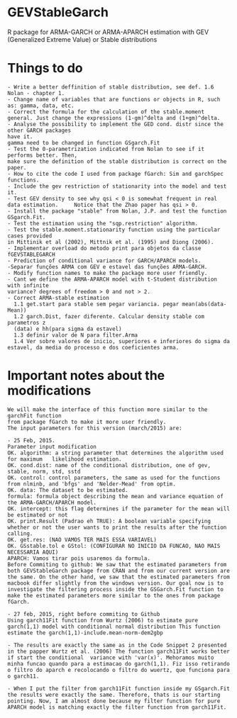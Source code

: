 #   GEVStableGarch

R package for ARMA-GARCH or ARMA-APARCH estimation with GEV (Generalized Extreme Value) or Stable distributions

#   Things to do
    - Write a better deffinition of stable distribution, see def. 1.6 Nolan - chapter 1.
    - Change name of variables that are functions or objects in R, such as: gamma, data, etc.
    - Correct the formula for the calculation of the stable.moment general. Just change the expressions (1-gm)^delta and (1+gm)^delta.
    - Analyse the possibility to implement the GED cond. distr since the other GARCH packages
    have it. 
    gamma need to be changed in function GSgarch.Fit
    - Test the 0-parametrization indicated from Nolan to see if it performs better. Then,
    make sure the definition of the stable distribution is correct on the paper.
    - How to cite the code I used from package fGarch: Sim and garchSpec functions.
    - Include the gev restriction of stationarity into the model and test it.
    - Test GEV density to see why qsi < 0 is somewhat frequent in real data estimation.     Notice that the Zhao paper has qsi > 0.
    - Install the package "stable" from Nolan, J.P. and test the function GSgarch.Fit.
    - Test the estimation using the "sqp.restriction" algorithm.
    - Test the stable.moment.stationarity function using the particular cases provided 
    in Mittinik et al (2002), Mittnik et al. (1995) and Diong (2006).
    - Implementar overload do metodo print para objetos da classe fGEVSTABLEGARCH
    - Prediction of conditional variance for GARCH/APARCH models.
    -Separar funções ARMA com GEV e estavel das funções ARMA-GARCH.
    - Modify function names to make the package more user friendly.
    - Cant we define the ARMA-APARCH model with t-Student distribution with infinite 
    variance? degrees of freedom > 0 and not > 2.
    - Correct ARMA-stable estimation
      1.1 get.start para stable sem pegar variancia. pegar mean(abs(data-Mean))
      1.2 garch.Dist, fazer diferente. Calcular density stable com parametros z 
      (data) e hh(para sigma da estavel)
      1.3 definir valor de N para filter.Arma
      1.4 Ver sobre valores de inicio, superiores e inferiores do sigma da estavel, da media do processo e dos coeficientes arma.

#   Important notes about the modifications

    We will make the interface of this function more similar to the garchFit function
    from package fGarch to make it more user friendly. 
    The input parameters for this version (march/2015) are:

    - 25 Feb, 2015.
    Parameter input modification
    OK. algorithm: a string parameter that determines the algorithm used for maximum   likelihood estimation.
    OK. cond.dist: name of the conditional distribution, one of gev, stable, norm, std, sstd
    OK. control: control parameters, the same as used for the functions from nlminb, and 'bfgs' and 'Nelder-Mead' from optim.
    OK. data: The dataset to be estimated.
    formula: formula object describing the mean and variance equation of the ARMA-GARCH/APARCH model.
    OK. intercept: this flag determines if the parameter for the mean will be estimated or not
    OK. print.Result (Padrao eh TRUE): A boolean variable specifying whether or not the user wants to print the results after the function calling.
    OK. get.res: (NAO VAMOS TER MAIS ESSA VARIAVEL)
    OK. GSstable.tol e GStol: (CONFIGURAR NO INICIO DA FUNCAO, NAO MAIS NECESSARIA AQUI)
    APARCH: Vamos tirar pois usaremos da formula.
    Before Commiting to github: We saw that the estimated parameters from both GEVStableGarch package from CRAN and from our current version are the same. On the other hand, we saw that the estimated parameters from macbook differ slightly from the windows version. Our goal now is to investigate the filtering process inside the GSGarch.Fit function to make the estimated parameters more similar to the ones from package fGarch. 
    
    - 27 feb, 2015, right before commiting to Github
    Using garch11Fit function from Wurtz (2006) to estimate pure garch(1,1) model with conditional normal distribution This function estimate the garch(1,1)-include.mean-norm-dem2gbp
    
    - The results are exactly the same as in the Code Snippet 2 presented in the papper Wurtz et al. (2006) The function garch11Fit works better if start the conditional  variance with 'var(x)'. Mehoramos muito minha funcao quando para a estimacao do garch(1,1). Fiz isso retirando o filtro do aparch e recolocando o filtro do wuertz, que funciona para o garch11.
 
    - When I put the filter from garch11Fit function inside my GSgarch.Fit the results were exactly the same. Therefore, thats is our starting pointing. Now, I am almost done because my filter function for pure APARCH model is matching exactly the filter function from garch11Fit.   
    